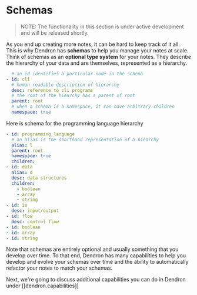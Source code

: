# Schemas

> NOTE: The functionality in this section is under active development and will be released shortly.

As you end up creating more notes, it can be hard to keep track of it all. This is why Dendron has **schemas** to help you manage your notes at scale. Think of schemas as an **optional type system** for your notes. They describe the hierarchy of your data and are themselves, represented as a hierarchy.

```yml
  # an id identifies a particular node in the schema
- id: cli 
  # human readable description of hierarchy
  desc: reference to cli programs
  # the root of the hiearchy has a parent of root
  parent: root
  # when a schema is a namespace, it can have arbitrary children
  namespace: true
```

Here is schema for the programming language hierarchy

```yml
- id: programming_language
  # an alias is the shorthand representation of a hiearchy
  alias: l
  parent: root
  namespace: true
  children:
- id: data
  alias: d
  desc: data structures
  children:
    - boolean
    - array
    - string
- id: io
  desc: input/output
- id: flow
  desc: control flow
- id: boolean
- id: array
- id: string
```

Note that schemas are entirely optional and usually something that you develop over time. To that end, Dendron has many capabilities to help you develop and evolve your schemas over time and the ability to automatically refactor your notes to match your schemas. 

Next, we're going to discuss additional capabilities you can do in Dendron under [[dendron.capabilities]]